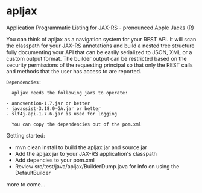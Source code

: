 apljax
======

Application Programmatic Listing for JAX-RS - pronounced Apple Jacks (R)

You can think of apljax as a navigation system for your REST API.  It will scan the classpath
for your JAX-RS annotations and build a nested tree structure fully documenting your API that
can be easily serialized to JSON, XML or a custom output format.  The builder output can be
restricted based on the security permissions of the requesting principal so that only the
REST calls and methods that the user has access to are reported.

```
Dependencies:

  apljax needs the following jars to operate:

- annovention-1.7.jar or better
- javassist-3.18.0-GA.jar or better
- slf4j-api-1.7.6.jar is used for logging

  You can copy the dependencies out of the pom.xml

```
Getting started:

- mvn clean install to build the apljax jar and source jar
- Add the apljax jar to your JAX-RS application's classpath
- Add depencies to your pom.xml
- Review src/test/java/apljax/BuilderDump.java for info on using the DefaultBuilder

more to come...